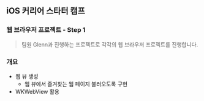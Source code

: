 ## iOS 커리어 스타터 캠프

### 웹 브라우저 프로젝트 - Step 1

> 팀원 Glenn과 진행하는 프로젝트로 각각의 웹 브라우저 프로젝트를 진행합니다.

### 개요

- 웹 뷰 생성
  - 웹 뷰에서 즐겨찾는 웹 페이지 불러오도록 구현
- WKWebView 활용

